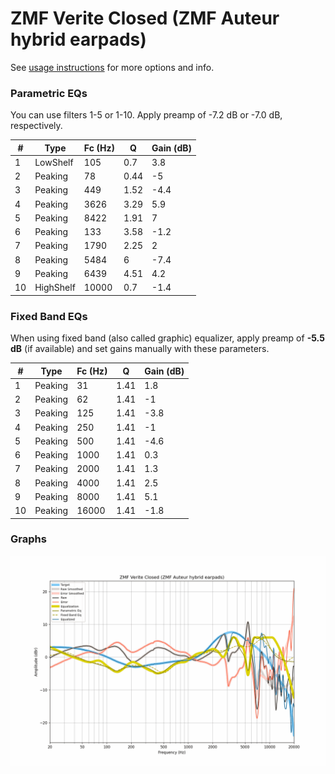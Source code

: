 # ZMF Verite Closed (ZMF Auteur hybrid earpads)
See [usage instructions](https://github.com/jaakkopasanen/AutoEq#usage) for more options and info.

### Parametric EQs
You can use filters 1-5 or 1-10. Apply preamp of -7.2 dB or -7.0 dB, respectively.

|   # | Type      |   Fc (Hz) |    Q |   Gain (dB) |
|-----|-----------|-----------|------|-------------|
|   1 | LowShelf  |       105 | 0.7  |         3.8 |
|   2 | Peaking   |        78 | 0.44 |        -5   |
|   3 | Peaking   |       449 | 1.52 |        -4.4 |
|   4 | Peaking   |      3626 | 3.29 |         5.9 |
|   5 | Peaking   |      8422 | 1.91 |         7   |
|   6 | Peaking   |       133 | 3.58 |        -1.2 |
|   7 | Peaking   |      1790 | 2.25 |         2   |
|   8 | Peaking   |      5484 | 6    |        -7.4 |
|   9 | Peaking   |      6439 | 4.51 |         4.2 |
|  10 | HighShelf |     10000 | 0.7  |        -1.4 |

### Fixed Band EQs
When using fixed band (also called graphic) equalizer, apply preamp of **-5.5 dB** (if available) and set gains manually with these parameters.

|   # | Type    |   Fc (Hz) |    Q |   Gain (dB) |
|-----|---------|-----------|------|-------------|
|   1 | Peaking |        31 | 1.41 |         1.8 |
|   2 | Peaking |        62 | 1.41 |        -1   |
|   3 | Peaking |       125 | 1.41 |        -3.8 |
|   4 | Peaking |       250 | 1.41 |        -1   |
|   5 | Peaking |       500 | 1.41 |        -4.6 |
|   6 | Peaking |      1000 | 1.41 |         0.3 |
|   7 | Peaking |      2000 | 1.41 |         1.3 |
|   8 | Peaking |      4000 | 1.41 |         2.5 |
|   9 | Peaking |      8000 | 1.41 |         5.1 |
|  10 | Peaking |     16000 | 1.41 |        -1.8 |

### Graphs
![](./ZMF%20Verite%20Closed%20(ZMF%20Auteur%20hybrid%20earpads).png)
